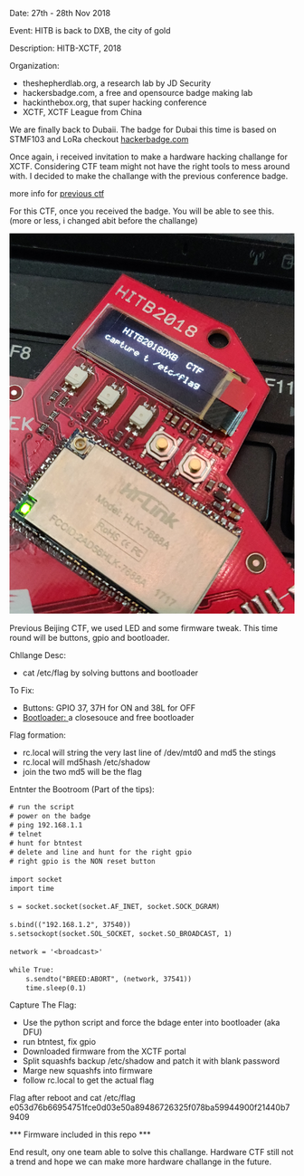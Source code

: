 Date: 27th - 28th Nov 2018

Event: HITB is back to DXB, the city of gold

Description: HITB-XCTF, 2018

Organization:
- theshepherdlab.org, a research lab by JD Security
- hackersbadge.com, a free and opensource badge making lab
- hackinthebox.org, that super hacking conference
- XCTF, XCTF League from China

We are finally back to Dubaii. The badge for Dubai this time is based on STMF103 and LoRa checkout [hackerbadge.com](hackersbadge.com) 

Once again, i received invitation to make a hardware hacking challange for XCTF. Considering CTF team might not have the right tools to mess around with. I decided to make the challange with the previous conference badge. 

more info for [previous ctf](https://github.com/xwings/ctf.jdhitb2018pek)

For this CTF, once you received the badge. You will be able to see this. (more or less, i changed abit before the challange)

![alt text](https://raw.githubusercontent.com/xwings/ctf.hitb2018dxb/master/pic/boardctf.jpg)


Previous Beijing CTF, we used LED and some firmware tweak. This time round will be buttons, gpio and bootloader.

Chllange Desc:
* cat /etc/flag by solving buttons and bootloader

To Fix:
* Buttons: GPIO 37, 37H for ON and 38L for OFF
* [Bootloader: ](https://breed.hackpascal.net/) a closesouce and free bootloader

Flag formation:
* rc.local will string the very last line of /dev/mtd0 and md5 the stings
* rc.local will md5hash /etc/shadow
* join the two md5 will be the flag


Entnter the Bootroom (Part of the tips):
```
# run the script
# power on the badge
# ping 192.168.1.1
# telnet
# hunt for btntest
# delete and line and hunt for the right gpio
# right gpio is the NON reset button

import socket
import time

s = socket.socket(socket.AF_INET, socket.SOCK_DGRAM)

s.bind(("192.168.1.2", 37540))
s.setsockopt(socket.SOL_SOCKET, socket.SO_BROADCAST, 1)

network = '<broadcast>'

while True:
    s.sendto("BREED:ABORT", (network, 37541))
    time.sleep(0.1)
```

Capture The Flag:
* Use the python script and force the bdage enter into bootloader (aka DFU)
* run btntest, fix gpio
* Downloaded firmware from the XCTF portal
* Split squashfs backup /etc/shadow and patch it with blank password
* Marge new squashfs into firmware
* follow rc.local to get the actual flag


Flag after reboot and cat /etc/flag
e053d76b66954751fce0d03e50a89486726325f078ba59944900f21440b79409

*** Firmware included in this repo ***

End result, ony one team able to solve this challange. Hardware CTF still not a trend and hope we can make more hardware challange in the future.
